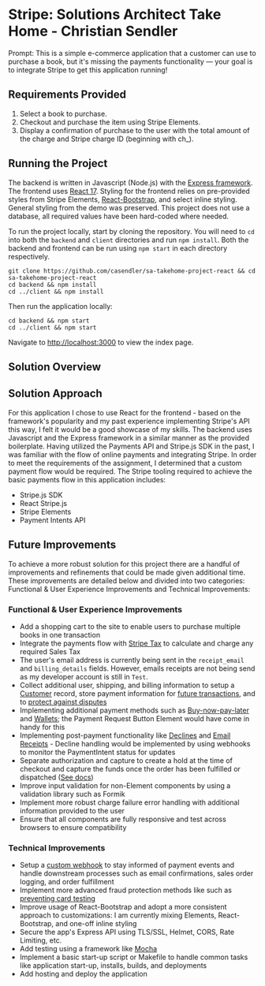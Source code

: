 # Stripe: Solutions Architect Take Home - Christian Sendler

Prompt: This is a simple e-commerce application that a customer can use to purchase a book, but it's missing the payments functionality — your goal is to integrate Stripe to get this application running!

## Requirements Provided

1. Select a book to purchase.
2. Checkout and purchase the item using Stripe Elements.
3. Display a confirmation of purchase to the user with the total amount of the charge and Stripe charge ID (beginning with ch\_).

## Running the Project

The backend is written in Javascript (Node.js) with the [Express framework](https://expressjs.com/). The frontend uses [React 17](https://reactjs.org/docs/getting-started.html). Styling for the frontend relies on pre-provided styles from Stripe Elements, [React-Bootstrap](https://react-bootstrap.github.io/), and select inline styling. General styling from the demo was preserved. This project does not use a database, all required values have been hard-coded where needed.

To run the project locally, start by cloning the repository. You will need to `cd` into both the `backend` and `client` directories and run `npm install`. Both the backend and frontend can be run using `npm start` in each directory respectively.

```
git clone https://github.com/casendler/sa-takehome-project-react && cd sa-takehome-project-react
cd backend && npm install
cd ../client && npm install
```

Then run the application locally:

```
cd backend && npm start
cd ../client && npm start
```

Navigate to [http://localhost:3000](http://localhost:3000) to view the index page.

## Solution Overview

## Solution Approach

For this application I chose to use React for the frontend - based on the framework's popularity and my past experience implementing Stripe's API this way, I felt it would be a good showcase of my skills. The backend uses Javascript and the Express framework in a similar manner as the provided boilerplate. Having utilized the Payments API and Stripe.js SDK in the past, I was familiar with the flow of online payments and integrating Stripe. In order to meet the requirements of the assignment, I determined that a custom payment flow would be required. The Stripe tooling required to achieve the basic payments flow in this application includes:

- Stripe.js SDK
- React Stripe.js
- Stripe Elements
- Payment Intents API

## Future Improvements

To achieve a more robust solution for this project there are a handful of improvements and refinements that could be made given additional time. These improvements are detailed below and divided into two categories: Functional & User Experience Improvements and Technical Improvements:

### Functional & User Experience Improvements

- Add a shopping cart to the site to enable users to purchase multiple books in one transaction
- Integrate the payments flow with [Stripe Tax](https://stripe.com/docs/tax) to calculate and charge any required Sales Tax
- The user's email address is currently being sent in the `receipt_email` and `billing_details` fields. However, emails receipts are not being send as my developer account is still in `Test`.
- Collect additional user, shipping, and billing information to setup a [Customer](https://stripe.com/docs/payments/save-during-payment?platform=web#web-create-a-customer) record, store payment information for [future transactions](https://stripe.com/docs/payments/save-during-payment?platform=web#web-create-payment-intent-off-session), and to [protect against disputes](https://stripe.com/docs/disputes/prevention#collect-information)
- Implementing additional payment methods such as [Buy-now-pay-later](https://stripe.com/docs/payments/buy-now-pay-later) and [Wallets](https://stripe.com/docs/payments/wallets); the Payment Request Button Element would have come in handy for this
- Implementing post-payment functionality like [Declines](https://stripe.com/docs/declines) and [Email Receipts](https://stripe.com/docs/receipts) - Decline handling would be implemented by using webhooks to monitor the PaymentIntent status for updates
- Separate authorization and capture to create a hold at the time of checkout and capture the funds once the order has been fulfilled or dispatched ([See docs](https://stripe.com/docs/payments/capture-later))
- Improve input validation for non-Element components by using a validation library such as Formik
- Implement more robust charge failure error handling with additional information provided to the user
- Ensure that all components are fully responsive and test across browsers to ensure compatibility

### Technical Improvements

- Setup a [custom webhook](https://stripe.com/docs/payments/handling-payment-events#build-your-own-webhook) to stay informed of payment events and handle downstream processes such as email confirmations, sales order logging, and order fulfillment
- Implement more advanced fraud protection methods like such as [preventing card testing](https://stripe.com/docs/card-testing#mitigations)
- Improve usage of React-Bootstrap and adopt a more consistent approach to customizations: I am currently mixing Elements, React-Bootstrap, and one-off inline styling
- Secure the app's Express API using TLS/SSL, Helmet, CORS, Rate Limiting, etc.
- Add testing using a framework like [Mocha](https://mochajs.org/)
- Implement a basic start-up script or Makefile to handle common tasks like application start-up, installs, builds, and deployments
- Add hosting and deploy the application
